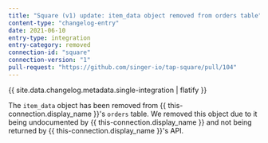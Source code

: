 ```yaml
---
title: "Square (v1) update: item_data object removed from orders table"
content-type: "changelog-entry"
date: 2021-06-10
entry-type: integration
entry-category: removed
connection-id: "square"
connection-version: "1"
pull-request: "https://github.com/singer-io/tap-square/pull/104"
---
```

{{ site.data.changelog.metadata.single-integration | flatify }}

The `item_data` object has been removed from {{ this-connection.display_name }}'s `orders` table. We removed this object due to it being undocumented by {{ this-connection.display_name }} and not being returned by {{ this-connection.display_name }}'s API.